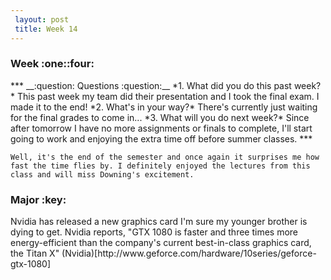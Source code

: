 ```yaml
---   
 layout: post   
 title: Week 14   
---   
```

 
 <h3>Week :one::four: </h3>   
 ***   
 __:question: Questions :question:__  
 *1. What did you do this past week?*   
     This past week my team did their presentation and I took the final exam. I made it to the end!   
 *2. What's in your way?*   
     There's currently just waiting for the final grades to come in...   
 *3. What will you do next week?*   
     Since after tomorrow I have no more assignments or finals to complete, I'll start going to work and enjoying the extra time off before summer classes.   
 ***   
 
    Well, it's the end of the semester and once again it surprises me how fast the time flies by. I definitely enjoyed the lectures from this class and will miss Downing's excitement.   
    
   
 <h3> Major :key: </h3>   
  Nvidia has released a new graphics card I'm sure my younger brother is dying to get.  Nvidia reports, "GTX 1080 is faster and three times more energy-efficient than the company's current best-in-class graphics card, the Titan X" (Nvidia)[http://www.geforce.com/hardware/10series/geforce-gtx-1080]   
    
